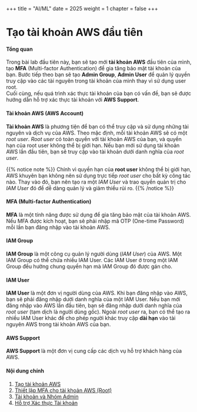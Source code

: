 +++
title = "AI/ML"
date = 2025
weight = 1
chapter = false
+++

# Tạo tài khoản AWS đầu tiên

#### Tổng quan

Trong bài lab đầu tiên này, bạn sẽ tạo mới **tài khoản AWS** đầu tiên của mình, tạo **MFA** (Multi-factor Authentication) để gia tăng bảo mật tài khoản của bạn. Bước tiếp theo bạn sẽ tạo **Admin Group**, **Admin User** để quản lý quyền truy cập vào các tài nguyên trong tài khoản của mình thay vì sử dụng user root.\
Cuối cùng, nếu quá trình xác thực tài khoản của bạn có vấn đề, bạn sẽ được hướng dẫn hỗ trợ xác thực tài khoản với **AWS Support**.

#### Tài khoản AWS (AWS Account)

**Tài khoản AWS** là phương tiện để bạn có thể truy cập và sử dụng những tài nguyên và dịch vụ của AWS. Theo mặc định, mỗi tài khoản AWS sẽ có một _root user_. _Root user_ có toàn quyền với tài khoản AWS của bạn, và quyền hạn của root user không thể bị giới hạn. Nếu bạn mới sử dụng tài khoản AWS lần đầu tiên, bạn sẽ truy cập vào tài khoản dưới danh nghĩa của _root user_.

{{% notice note %}}
Chính vì quyền hạn của **root user** không thể bị giới hạn, AWS khuyên bạn không nên sử dụng trực tiếp _root user_ cho bất kỳ công tác nào. Thay vào đó, bạn nên tạo ra một _IAM User_ và trao quyền quản trị cho _IAM User_ đó để dễ dàng quản lý và giảm thiểu rủi ro.
{{% /notice %}}

#### MFA (Multi-factor Authentication)

**MFA** là một tính năng được sử dụng để gia tăng bảo mật của tài khoản AWS. Nếu MFA được kích hoạt, bạn sẽ phải nhập mã OTP (One-time Password) mỗi lần bạn đăng nhập vào tài khoản AWS.

#### IAM Group

**IAM Group** là một công cụ quản lý người dùng (_IAM User_) của AWS. Một IAM Group có thể chứa nhiều IAM User. Các IAM User ở trong một IAM Group đều hưởng chung quyền hạn mà IAM Group đó được gán cho.

#### IAM User

**IAM User** là một đơn vị người dùng của AWS. Khi bạn đăng nhập vào AWS, bạn sẽ phải đăng nhập dưới danh nghĩa của một IAM User. Nếu bạn mới đăng nhập vào AWS lần đầu tiên, bạn sẽ đăng nhập dưới danh nghĩa của _root user_ (tạm dịch là người dùng gốc). Ngoài _root user_ ra, bạn có thể tạo ra nhiều IAM User khác để cho phép người khác truy cập **dài hạn** vào tài nguyên AWS trong tài khoản AWS của bạn.

#### AWS Support

**AWS Support** là một đơn vị cung cấp các dịch vụ hỗ trợ khách hàng của AWS.

#### Nội dung chính

1. [Tạo tài khoản AWS](1-create-new-aws-account/)
2. [Thiết lập MFA cho tài khoản AWS (Root)](<2-mfa-setup-for-aws-user-(root)/>)
3. [Tài khoản và Nhóm Admin](3-create-admin-user-and-group/)
4. [Hỗ trợ Xác thực Tài khoản](4-verify-new-account/)
